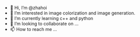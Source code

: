 - 👋 Hi, I’m @zhahoi
- 👀 I’m interested in image colorization and image generation.
- 🌱 I’m currently learning c++ and python
- 💞️ I’m looking to collaborate on ...
- 📫 How to reach me ...

<!---
zhahoi/zhahoi is a ✨ special ✨ repository because its `README.md` (this file) appears on your GitHub profile.
You can click the Preview link to take a look at your changes.
--->
